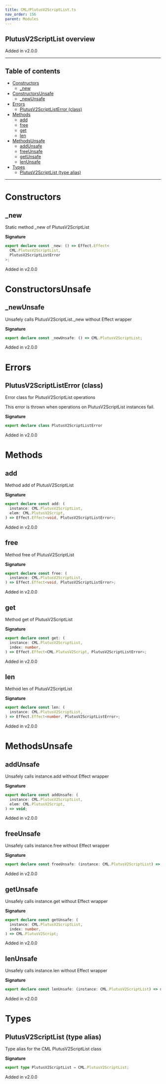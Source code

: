 ```yaml
---
title: CML/PlutusV2ScriptList.ts
nav_order: 156
parent: Modules
---
```


## PlutusV2ScriptList overview

Added in v2.0.0

---

<h2 class="text-delta">Table of contents</h2>

- [Constructors](#constructors)
  - [\_new](#_new)
- [ConstructorsUnsafe](#constructorsunsafe)
  - [\_newUnsafe](#_newunsafe)
- [Errors](#errors)
  - [PlutusV2ScriptListError (class)](#plutusv2scriptlisterror-class)
- [Methods](#methods)
  - [add](#add)
  - [free](#free)
  - [get](#get)
  - [len](#len)
- [MethodsUnsafe](#methodsunsafe)
  - [addUnsafe](#addunsafe)
  - [freeUnsafe](#freeunsafe)
  - [getUnsafe](#getunsafe)
  - [lenUnsafe](#lenunsafe)
- [Types](#types)
  - [PlutusV2ScriptList (type alias)](#plutusv2scriptlist-type-alias)

---

# Constructors

## \_new

Static method \_new of PlutusV2ScriptList

**Signature**

```ts
export declare const _new: () => Effect.Effect<
  CML.PlutusV2ScriptList,
  PlutusV2ScriptListError
>;
```

Added in v2.0.0

# ConstructorsUnsafe

## \_newUnsafe

Unsafely calls PlutusV2ScriptList.\_new without Effect wrapper

**Signature**

```ts
export declare const _newUnsafe: () => CML.PlutusV2ScriptList;
```

Added in v2.0.0

# Errors

## PlutusV2ScriptListError (class)

Error class for PlutusV2ScriptList operations

This error is thrown when operations on PlutusV2ScriptList instances fail.

**Signature**

```ts
export declare class PlutusV2ScriptListError
```

Added in v2.0.0

# Methods

## add

Method add of PlutusV2ScriptList

**Signature**

```ts
export declare const add: (
  instance: CML.PlutusV2ScriptList,
  elem: CML.PlutusV2Script,
) => Effect.Effect<void, PlutusV2ScriptListError>;
```

Added in v2.0.0

## free

Method free of PlutusV2ScriptList

**Signature**

```ts
export declare const free: (
  instance: CML.PlutusV2ScriptList,
) => Effect.Effect<void, PlutusV2ScriptListError>;
```

Added in v2.0.0

## get

Method get of PlutusV2ScriptList

**Signature**

```ts
export declare const get: (
  instance: CML.PlutusV2ScriptList,
  index: number,
) => Effect.Effect<CML.PlutusV2Script, PlutusV2ScriptListError>;
```

Added in v2.0.0

## len

Method len of PlutusV2ScriptList

**Signature**

```ts
export declare const len: (
  instance: CML.PlutusV2ScriptList,
) => Effect.Effect<number, PlutusV2ScriptListError>;
```

Added in v2.0.0

# MethodsUnsafe

## addUnsafe

Unsafely calls instance.add without Effect wrapper

**Signature**

```ts
export declare const addUnsafe: (
  instance: CML.PlutusV2ScriptList,
  elem: CML.PlutusV2Script,
) => void;
```

Added in v2.0.0

## freeUnsafe

Unsafely calls instance.free without Effect wrapper

**Signature**

```ts
export declare const freeUnsafe: (instance: CML.PlutusV2ScriptList) => void;
```

Added in v2.0.0

## getUnsafe

Unsafely calls instance.get without Effect wrapper

**Signature**

```ts
export declare const getUnsafe: (
  instance: CML.PlutusV2ScriptList,
  index: number,
) => CML.PlutusV2Script;
```

Added in v2.0.0

## lenUnsafe

Unsafely calls instance.len without Effect wrapper

**Signature**

```ts
export declare const lenUnsafe: (instance: CML.PlutusV2ScriptList) => number;
```

Added in v2.0.0

# Types

## PlutusV2ScriptList (type alias)

Type alias for the CML PlutusV2ScriptList class

**Signature**

```ts
export type PlutusV2ScriptList = CML.PlutusV2ScriptList;
```

Added in v2.0.0
